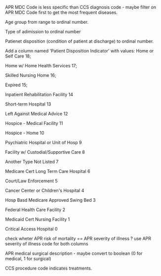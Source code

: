 APR MDC Code is less specific than CCS diagnosis code - maybe filter on APR MDC Code first to get the most frequent diseases.

Age group from range to ordinal number.

Type of adimission to ordinal number

Patienet disposition (condition of patient at discharge) to ordinal number.

Add a column named 'Patient Disposition Indicator' with values: 
  Home or Self Care                             18;
  
  Home w/ Home Health Services                  17;
  
  Skilled Nursing Home                          16;
  
  Expired                                       15;
  
  Inpatient Rehabilitation Facility             14
  
  Short-term Hospital                           13
  
  Left Against Medical Advice                   12
  
  Hospice - Medical Facility                    11
  
  Hospice - Home                                10
  
  Psychiatric Hospital or Unit of Hosp           9
  
  Facility w/ Custodial/Supportive Care          8
  
  Another Type Not Listed                        7
  
  Medicare Cert Long Term Care Hospital          6
  
  Court/Law Enforcement                          5
  
  Cancer Center or Children's Hospital           4
  
  Hosp Basd Medicare Approved Swing Bed          3
  
  Federal Health Care Facility                   2
  
  Medicaid Cert Nursing Facility                 1
  
  Critical Access Hospital                       0
 

check wheter APR risk of mortality == APR severity of illness ? use APR severity of illness code for both columns

APR medical surgical description - maybe convert to boolean (0 for medical, 1 for surgical)

CCS procedure code indicates treatments.
